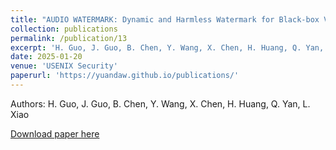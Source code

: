 ```yaml
---
title: "AUDIO WATERMARK: Dynamic and Harmless Watermark for Black-box Voice Dataset Copyright Protection"
collection: publications
permalink: /publication/13
excerpt: 'H. Guo, J. Guo, B. Chen, Y. Wang, X. Chen, H. Huang, Q. Yan, L. Xiao'
date: 2025-01-20
venue: 'USENIX Security'
paperurl: 'https://yuandaw.github.io/publications/'
---
```

Authors: H. Guo, J. Guo, B. Chen, Y. Wang, X. Chen, H. Huang, Q. Yan, L. Xiao

<!-- [Slides](https://yuandaw.github.io//files/SDRLite.pdf) -->

[Download paper here](https://yuandaw.github.io/publications/)

